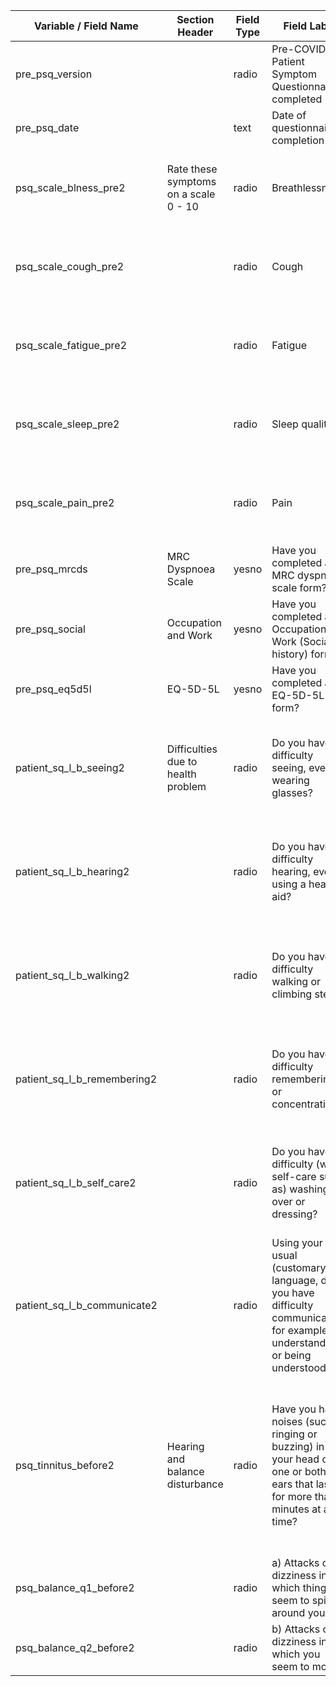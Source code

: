 | Variable / Field Name           | Section Header                        | Field Type | Field Label                                                                                                                        | Choices or Calculations                                                                                                                                                   |
| ------------------------------- | ------------------------------------- | ---------- | ---------------------------------------------------------------------------------------------------------------------------------- | ------------------------------------------------------------------------------------------------------------------------------------------------------------------------- |
| pre\_psq\_version               |                                       | radio      | Pre-COVID Patient Symptom Questionnaire completed                                                                                  | 1, 1.0                                                                                                                                                                    |
| pre\_psq\_date                  |                                       | text       | Date of questionnaire completion                                                                                                   |                                                                                                                                                                           |
| psq\_scale\_blness\_pre2        | Rate these symptoms on a scale 0 - 10 | radio      | Breathlessness                                                                                                                     | 0, 0 ; 1, 1 ; 2, 2 ; 3, 3 ; 4, 4 ; 5, 5 ; 6, 6 ; 7, 7 ; 8, 8 ; 9, 9 ; 10, 10                                                                                              |
| psq\_scale\_cough\_pre2         |                                       | radio      | Cough                                                                                                                              | 0, 0 ; 1, 1 ; 2, 2 ; 3, 3 ; 4, 4 ; 5, 5 ; 6, 6 ; 7, 7 ; 8, 8 ; 9, 9 ; 10, 10                                                                                              |
| psq\_scale\_fatigue\_pre2       |                                       | radio      | Fatigue                                                                                                                            | 0, 0 ; 1, 1 ; 2, 2 ; 3, 3 ; 4, 4 ; 5, 5 ; 6, 6 ; 7, 7 ; 8, 8 ; 9, 9 ; 10, 10                                                                                              |
| psq\_scale\_sleep\_pre2         |                                       | radio      | Sleep quality                                                                                                                      | 0, 0 ; 1, 1 ; 2, 2 ; 3, 3 ; 4, 4 ; 5, 5 ; 6, 6 ; 7, 7 ; 8, 8 ; 9, 9 ; 10, 10                                                                                              |
| psq\_scale\_pain\_pre2          |                                       | radio      | Pain                                                                                                                               | 0, 0 ; 1, 1 ; 2, 2 ; 3, 3 ; 4, 4 ; 5, 5 ; 6, 6 ; 7, 7 ; 8, 8 ; 9, 9 ; 10, 10                                                                                              |
| pre\_psq\_mrcds                 | MRC Dyspnoea Scale                    | yesno      | Have you completed a MRC dyspnoea scale form?                                                                                      | 1, Yes ; 0, No                                                                                                                                                            |
| pre\_psq\_social                | Occupation and Work                   | yesno      | Have you completed an Occupation and Work (Social history) form?                                                                   | 1, Yes ; 0, No                                                                                                                                                            |
| pre\_psq\_eq5d5l                | EQ-5D-5L                              | yesno      | Have you completed a EQ-5D-5L form?                                                                                                | 1, Yes ; 0, No                                                                                                                                                            |
| patient\_sq\_l\_b\_seeing2      | Difficulties due to health problem    | radio      | Do you have difficulty seeing, even if wearing glasses?                                                                            | 0, No - no difficulty ; 1, Yes - some difficulty ; 2, Yes - a lot difficulty ; 3, Cannot do at all                                                                        |
| patient\_sq\_l\_b\_hearing2     |                                       | radio      | Do you have difficulty hearing, even if using a hearing aid?                                                                       | 0, No - no difficulty ; 1, Yes - some difficulty ; 2, Yes - a lot difficulty ; 3, Cannot do at all                                                                        |
| patient\_sq\_l\_b\_walking2     |                                       | radio      | Do you have difficulty walking or climbing steps?                                                                                  | 0, No - no difficulty ; 1, Yes - some difficulty ; 2, Yes - a lot difficulty ; 3, Cannot do at all                                                                        |
| patient\_sq\_l\_b\_remembering2 |                                       | radio      | Do you have difficulty remembering or concentrating?                                                                               | 0, No - no difficulty ; 1, Yes - some difficulty ; 2, Yes - a lot difficulty ; 3, Cannot do at all                                                                        |
| patient\_sq\_l\_b\_self\_care2  |                                       | radio      | Do you have difficulty (with self-care such as) washing all over or dressing?                                                      | 0, No - no difficulty ; 1, Yes - some difficulty ; 2, Yes - a lot difficulty ; 3, Cannot do at all                                                                        |
| patient\_sq\_l\_b\_communicate2 |                                       | radio      | Using your usual (customary) language, do you have difficulty communicating, for example understanding or being understood?        | 0, No - no difficulty ; 1, Yes - some difficulty ; 2, Yes - a lot difficulty ; 3, Cannot do at all                                                                        |
| psq\_tinnitus\_before2          | Hearing and balance disturbance       | radio      | Have you had noises (such as ringing or buzzing) in your head or in one or both ears that lasts for more than 5 minutes at a time? | 5, Yes, most or all of the time ; 4, Yes, a lot of the time ; 3, Yes, some of the time ; 2, No, not in the past year ; 1, No, never ; 0, Do not know/Prefer not to answer |
| psq\_balance\_q1\_before2       |                                       | radio      | a) Attacks of dizziness in which things seem to spin around you?                                                                   | 1, Yes ; 0, No                                                                                                                                                            |
| psq\_balance\_q2\_before2       |                                       | radio      | b) Attacks of dizziness in which you seem to move?                                                                                 | 1, Yes ; 0, No                                                                                                                                                            |